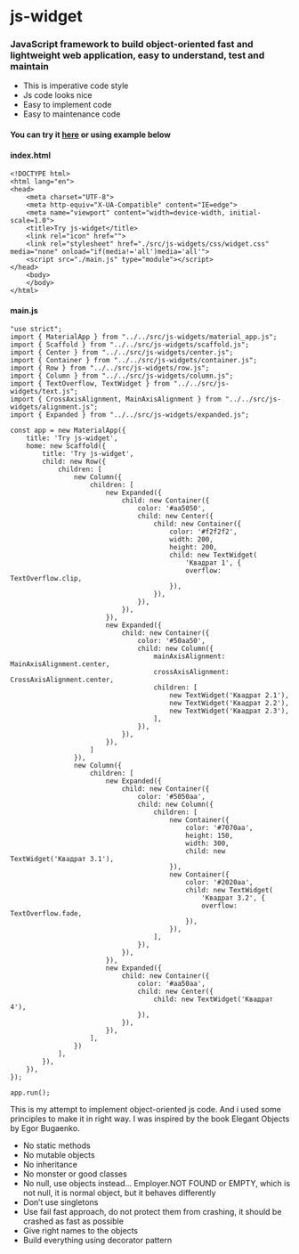 # js-widget
### JavaScript framework to build object-oriented fast and lightweight web application, easy to understand, test and maintain

- This is imperative code style
- Js code looks nice
- Easy to implement code
- Easy to maintenance code

#### You can try it <a href="https://a-givertzman.github.io/js-widget/" target="_blank">here</a> or using example below

#### index.html
```
<!DOCTYPE html>
<html lang="en">
<head>
    <meta charset="UTF-8">
    <meta http-equiv="X-UA-Compatible" content="IE=edge">
    <meta name="viewport" content="width=device-width, initial-scale=1.0">
    <title>Try js-widget</title>
    <link rel="icon" href="">
    <link rel="stylesheet" href="./src/js-widgets/css/widget.css" media="none" onload="if(media!='all')media='all'">
    <script src="./main.js" type="module"></script>
</head>
    <body>
    </body>
</html>
```

#### main.js
```
"use strict";
import { MaterialApp } from "../../src/js-widgets/material_app.js";
import { Scaffold } from "../../src/js-widgets/scaffold.js";
import { Center } from "../../src/js-widgets/center.js";
import { Container } from "../../src/js-widgets/container.js";
import { Row } from "../../src/js-widgets/row.js";
import { Column } from "../../src/js-widgets/column.js";
import { TextOverflow, TextWidget } from "../../src/js-widgets/text.js";
import { CrossAxisAlignment, MainAxisAlignment } from "../../src/js-widgets/alignment.js";
import { Expanded } from "../../src/js-widgets/expanded.js";

const app = new MaterialApp({
    title: 'Try js-widget',
    home: new Scaffold({
        title: 'Try js-widget',
        child: new Row({
            children: [
                new Column({
                    children: [
                        new Expanded({
                            child: new Container({
                                color: '#aa5050',
                                child: new Center({
                                    child: new Container({
                                        color: '#f2f2f2',
                                        width: 200,
                                        height: 200,
                                        child: new TextWidget(
                                            'Квадрат 1', {
                                            overflow: TextOverflow.clip,
                                        }),
                                    }),
                                }),
                            }),
                        }),
                        new Expanded({
                            child: new Container({
                                color: '#50aa50',
                                child: new Column({
                                    mainAxisAlignment: MainAxisAlignment.center,
                                    crossAxisAlignment: CrossAxisAlignment.center,
                                    children: [
                                        new TextWidget('Квадрат 2.1'),
                                        new TextWidget('Квадрат 2.2'),
                                        new TextWidget('Квадрат 2.3'),
                                    ],
                                }),
                            }),
                        }),
                    ]
                }),
                new Column({
                    children: [
                        new Expanded({
                            child: new Container({
                                color: '#5050aa',
                                child: new Column({
                                    children: [
                                        new Container({
                                            color: '#7070aa',
                                            height: 150,
                                            width: 300,
                                            child: new TextWidget('Квадрат 3.1'),
                                        }),
                                        new Container({
                                            color: '#2020aa',
                                            child: new TextWidget(
                                                'Квадрат 3.2', {
                                                overflow: TextOverflow.fade,
                                            }),
                                        }),                                    
                                    ],
                                }),
                            }),
                        }),
                        new Expanded({
                            child: new Container({
                                color: '#aa50aa',
                                child: new Center({
                                    child: new TextWidget('Квадрат 4'),
                                }),
                            }),
                        }),
                    ],
                })
            ],
        }),
    }),
});

app.run();

```

This is my attempt to implement object-oriented js code. And i used some principles to make it in right way. I was inspired by the book Elegant Objects by Egor Bugaenko.
- No static methods
- No mutable objects
- No inheritance 
- No monster or good classes 
- No null, use objects instead… Employer.NOT FOUND or EMPTY, which is not null, it is normal object, but it behaves differently 
- Don’t use singletons 
- Use fail fast approach, do not protect them from crashing, it should be crashed as fast as possible
- Give right names to the objects
- Build everything using decorator pattern
